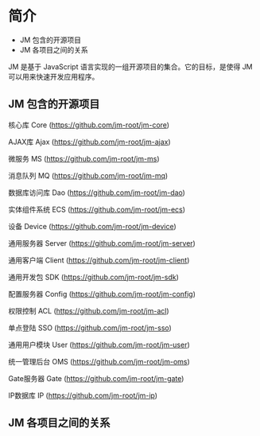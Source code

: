 # 简介

- JM 包含的开源项目
- JM 各项目之间的关系

JM 是基于 JavaScript 语言实现的一组开源项目的集合。它的目标，是使得 JM 可以用来快速开发应用程序。

## JM 包含的开源项目

核心库 Core (https://github.com/jm-root/jm-core)

AJAX库 Ajax (https://github.com/jm-root/jm-ajax)

微服务 MS (https://github.com/jm-root/jm-ms)

消息队列 MQ (https://github.com/jm-root/jm-mq)

数据库访问库 Dao (https://github.com/jm-root/jm-dao)

实体组件系统 ECS (https://github.com/jm-root/jm-ecs)

设备 Device (https://github.com/jm-root/jm-device)

通用服务器 Server (https://github.com/jm-root/jm-server)

通用客户端 Client (https://github.com/jm-root/jm-client)

通用开发包 SDK (https://github.com/jm-root/jm-sdk)

配置服务器 Config   (https://github.com/jm-root/jm-config)

权限控制 ACL (https://github.com/jm-root/jm-acl)

单点登陆 SSO (https://github.com/jm-root/jm-sso)

通用用户模块 User (https://github.com/jm-root/jm-user)

统一管理后台 OMS (https://github.com/jm-root/jm-oms)

Gate服务器 Gate (https://github.com/jm-root/jm-gate)

IP数据库 IP (https://github.com/jm-root/jm-ip)

## JM 各项目之间的关系

